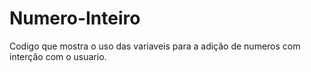 # Numero-Inteiro
Codigo que mostra o uso das variaveis para a adição de numeros com interção com o usuario.
